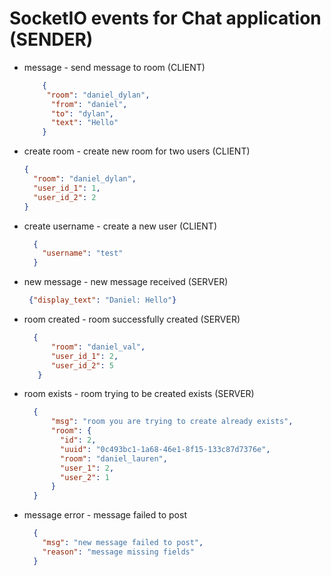 # SocketIO events for Chat application (SENDER)
  - message - send message to room (CLIENT)
    ```json
        {
         "room": "daniel_dylan",
          "from": "daniel",
          "to": "dylan",
          "text": "Hello"
        }
    ```
 - create room - create new room for two users (CLIENT)
    ```json
    {
      "room": "daniel_dylan",
      "user_id_1": 1,
      "user_id_2": 2
    }
    ```
   
- create username - create a new user (CLIENT)
    ```json
      {
        "username": "test"
      } 
    ```

 - new message - new message received (SERVER)
    ```json
     {"display_text": "Daniel: Hello"}
    ```
      
- room created - room successfully created (SERVER)
    ```json
      {
          "room": "daniel_val",
          "user_id_1": 2,
          "user_id_2": 5
       }
    ```

- room exists - room trying to be created exists (SERVER)
    ```json
      {
          "msg": "room you are trying to create already exists",
          "room": {
            "id": 2,
            "uuid": "0c493bc1-1a68-46e1-8f15-133c87d7376e",
            "room": "daniel_lauren",
            "user_1": 2,
            "user_2": 1
          }
      }
    ```
- message error - message failed to post
    ```json
      {
        "msg": "new message failed to post",
        "reason": "message missing fields"
      }
    ```
